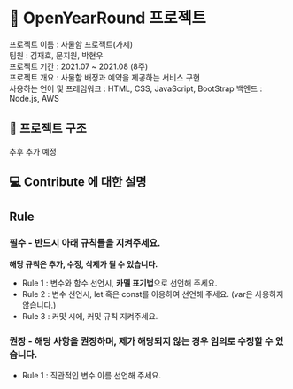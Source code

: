 # 📕 OpenYearRound 프로젝트
프로젝트 이름 : 사물함 프로젝트(가제)  
팀원 : 김재호, 문지원, 박현우   
프로젝트 기간 : 2021.07 ~ 2021.08 (8주)   
프로젝트 개요 : 사물함 배정과 예약을 제공하는 서비스 구현  
사용하는 언어 및 프레임워크 : HTML, CSS, JavaScript, BootStrap
백엔드 : Node.js, AWS

## 📁 프로젝트 구조
추후 추가 예정 

## 💻 Contribute 에 대한 설명

## Rule

### 필수 - 반드시 아래 규칙들을 지켜주세요.

**해당 규칙은 추가, 수정, 삭제가 될 수 있습니다.**

- Rule 1 : 변수와 함수 선언시, **카멜 표기법**으로 선언해 주세요.
- Rule 2 : 변수 선언시, let 혹은 const를 이용하여 선언해 주세요. (var은 사용하지 않습니다.)
- Rule 3 : 커밋 시에, 커밋 규칙 지켜주세요.

### 권장 - 해당 사항을 권장하며, 제가 해당되지 않는 경우 임의로 수정할 수 있습니다.

- Rule 1 : 직관적인 변수 이름 선언해 주세요.
